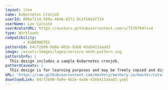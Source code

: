 ```yaml
---
layout: item
name: Kubernetes Cronjob
userId: 090e7114-509a-4046-81f1-9c5fb8daf724
userName: Lee Calcote
userAvatarURL: https://avatars.githubusercontent.com/u/7570704?v=4
type: Workloads
compatibility: 
        - KUBERNETES
patternId: b4cf2b00-9a0e-4b2e-9ab6-43eb413aaad3
image: /assets/images/logos/service-mesh-pattern.svg
patternInfo: |
  This design includes a sample Kubernetes cronjob.
patternCaveats: |
  This design is for learning purposes and may be freely copied and distributed.
URL: 'https://raw.githubusercontent.com/meshery/meshery.io/master/catalog/b4cf2b00-9a0e-4b2e-9ab6-43eb413aaad3.yaml'
downloadLink: b4cf2b00-9a0e-4b2e-9ab6-43eb413aaad3.yaml
---
```

